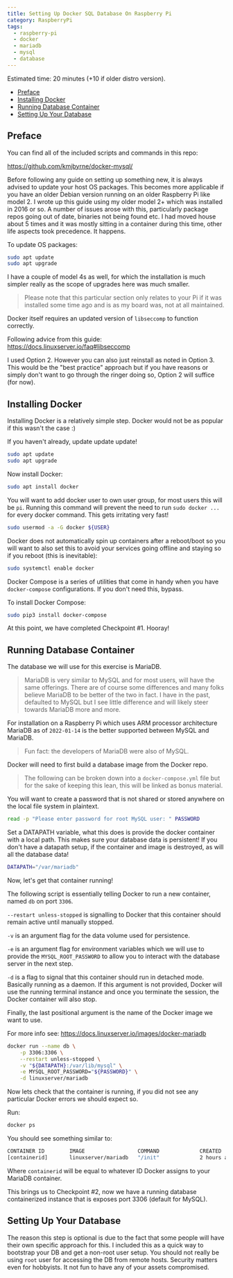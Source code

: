 ```yaml
---
title: Setting Up Docker SQL Database On Raspberry Pi
category: RaspberryPi
tags:
  - raspberry-pi
  - docker
  - mariadb
  - mysql
  - database
---
```


Estimated time: 20 minutes (+10 if older distro version).

- [Preface](#preface)
- [Installing Docker](#installing-docker)
- [Running Database Container](#running-database-container)
- [Setting Up Your Database](#setting-up-your-database)

## Preface

You can find all of the included scripts and commands in this repo:

https://github.com/kmjbyrne/docker-mysql/

Before following any guide on setting up something new, it is always advised to
update your host OS packages. This becomes more applicable if you have an older
Debian version running on an older Raspberry Pi like model 2. I wrote up this
guide using my older model 2+ which was installed in 2016 or so. A number of
issues arose with this, particularly package repos going out of date, binaries
not being found etc. I had moved house about 5 times and it was mostly sitting
in a container during this time, other life aspects took precedence. It happens.

To update OS packages:

```bash
sudo apt update
sudo apt upgrade
```

I have a couple of model 4s as well, for which the installation is much simpler
really as the scope of upgrades here was much smaller.

> Please note that this particular section only relates to your Pi if it was
> installed some time ago and is as my board was, not at all maintained.

Docker itself requires an updated version of `libseccomp` to function correctly.

Following advice from this guide: <https://docs.linuxserver.io/faq#libseccomp>

I used Option 2. However you can also just reinstall as noted in Option 3. This
would be the "best practice" approach but if you have reasons or simply don't
want to go through the ringer doing so, Option 2 will suffice (for now).

## Installing Docker

Installing Docker is a relatively simple step. Docker would not be as popular if
this wasn't the case :)

If you haven't already, update update update!

```bash
sudo apt update
sudo apt upgrade
```

Now install Docker:

```bash
sudo apt install docker
```

You will want to add docker user to own user group, for most users this will be
`pi`. Running this command will prevent the need to run `sudo docker ...` for
every docker command. This gets irritating very fast!

```bash
sudo usermod -a -G docker ${USER}
```

Docker does not automatically spin up containers after a reboot/boot so you will
want to also set this to avoid your services going offline and staying so if you
reboot (this is inevitable):

```bash
sudo systemctl enable docker
```

Docker Compose is a series of utilities that come in handy when you have
`docker-compose` configurations. If you don't need this, bypass.

To install Docker Compose:

```bash
sudo pip3 install docker-compose
```

At this point, we have completed Checkpoint #1. Hooray!

## Running Database Container

The database we will use for this exercise is MariaDB.

> MariaDB is very similar to MySQL and for most users, will have the same
> offerings. There are of course some differences and many folks believe MariaDB
> to be better of the two in fact. I have in the past, defaulted to MySQL but I
> see little difference and will likely steer towards MariaDB more and more.

For installation on a Raspberry Pi which uses ARM processor architecture MariaDB
as of `2022-01-14` is the better supported between MySQL and MariaDB.

> Fun fact: the developers of MariaDB were also of MySQL.

Docker will need to first build a database image from the Docker repo.

> The following can be broken down into a `docker-compose.yml` file but for the
> sake of keeping this lean, this will be linked as bonus material.

You will want to create a password that is not shared or stored anywhere on the
local file system in plaintext.

```bash
read -p "Please enter password for root MySQL user: " PASSWORD
```

Set a DATAPATH variable, what this does is provide the docker container with a
local path. This makes sure your database data is persistent! If you don't have
a datapath setup, if the container and image is destroyed, as will all the
database data!

```bash
DATAPATH="/var/mariadb"
```

Now, let's get that container running!

The following script is essentially telling Docker to run a new container, named
`db` on port `3306`.

`--restart unless-stopped` is signalling to Docker that this container should
remain active until manually stopped.

`-v` is an argument flag for the data volume used for persistence.

`-e` is an argument flag for environment variables which we will use to provide
the `MYSQL_ROOT_PASSWORD` to allow you to interact with the database server in
the next step.

`-d` is a flag to signal that this container should run in detached mode.
Basically running as a daemon. If this argument is not provided, Docker will use
the running terminal instance and once you terminate the session, the Docker
container will also stop.

Finally, the last positional argument is the name of the Docker image we want to
use.

For more info see: https://docs.linuxserver.io/images/docker-mariadb

```bash
docker run --name db \
    -p 3306:3306 \
    --restart unless-stopped \
    -v "${DATAPATH}:/var/lib/mysql" \
    -e MYSQL_ROOT_PASSWORD="${PASSWORD}" \
    -d linuxserver/mariadb
```

Now lets check that the container is running, if you did not see any particular
Docker errors we should expect so.

Run:

```bash
docker ps
```

You should see something similar to:

```bash
CONTAINER ID        IMAGE                 COMMAND             CREATED             STATUS              PORTS                    NAMES
[containerid]       linuxserver/mariadb   "/init"             2 hours ago         Up 2 hours          0.0.0.0:3306->3306/tcp   db
```

Where `containerid` will be equal to whatever ID Docker assigns to your MariaDB
container.

This brings us to Checkpoint #2, now we have a running database containerized
instance that is exposes port 3306 (default for MySQL).

## Setting Up Your Database

The reason this step is optional is due to the fact that some people will have
their own specific approach for this. I included this as a quick way to
bootstrap your DB and get a non-root user setup. You should not really be using
`root` user for accessing the DB from remote hosts. Security matters even for
hobbyists. It not fun to have any of your assets compromised.

<!-- ## Questions

If you have any issues with this guide, happy to answer any questions!

<contact-me /> -->
